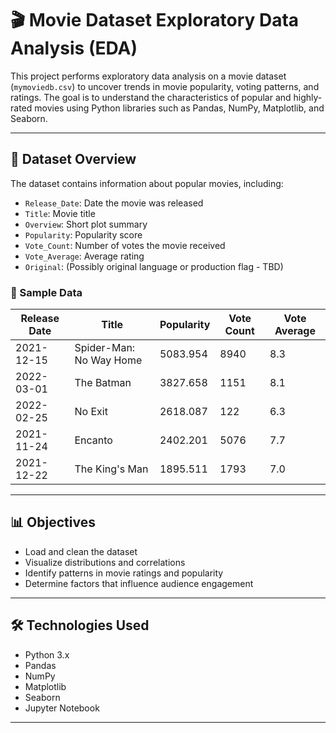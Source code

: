   # 🎬 Movie Dataset Exploratory Data Analysis (EDA)

This project performs exploratory data analysis on a movie dataset (`mymoviedb.csv`) to uncover trends in movie popularity, voting patterns, and ratings. The goal is to understand the characteristics of popular and highly-rated movies using Python libraries such as Pandas, NumPy, Matplotlib, and Seaborn.

---

## 📂 Dataset Overview

The dataset contains information about popular movies, including:

- `Release_Date`: Date the movie was released
- `Title`: Movie title
- `Overview`: Short plot summary
- `Popularity`: Popularity score
- `Vote_Count`: Number of votes the movie received
- `Vote_Average`: Average rating
- `Original`: (Possibly original language or production flag - TBD)

### 🧾 Sample Data

| Release Date | Title                 | Popularity | Vote Count | Vote Average |
|--------------|------------------------|------------|-------------|----------------|
| 2021-12-15   | Spider-Man: No Way Home | 5083.954   | 8940       | 8.3            |
| 2022-03-01   | The Batman             | 3827.658   | 1151       | 8.1            |
| 2022-02-25   | No Exit                | 2618.087   | 122        | 6.3            |
| 2021-11-24   | Encanto                | 2402.201   | 5076       | 7.7            |
| 2021-12-22   | The King's Man         | 1895.511   | 1793       | 7.0            |

---

## 📊 Objectives

- Load and clean the dataset
- Visualize distributions and correlations
- Identify patterns in movie ratings and popularity
- Determine factors that influence audience engagement

---

## 🛠️ Technologies Used

- Python 3.x
- Pandas
- NumPy
- Matplotlib
- Seaborn
- Jupyter Notebook

---


